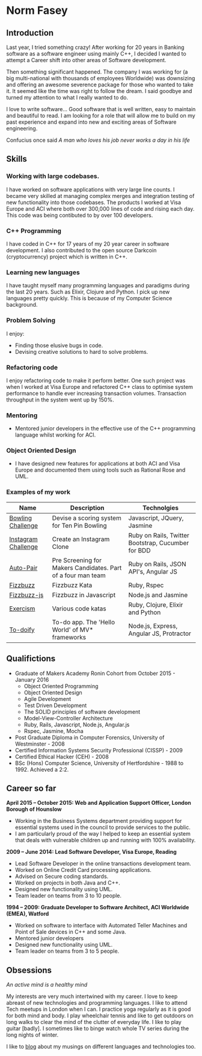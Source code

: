 # Norm Fasey

## Introduction

Last year, I tried something crazy! After working for 20 years in Banking software as a software engineer using mainly C++, I decided I wanted to attempt a Career shift into other areas of Software development. 

Then something significant happened. The company I was working for (a big multi-national with thousands of employees Worldwide) was downsizing and offering an awesome severence package for those who wanted to take it. It seemed like the time was right to follow the dream. I said goodbye and turned my attention to what I really wanted to do. 

I love to write software... Good software that is well written, easy to maintain and beautiful to read. I am looking for a role that will allow me to build on my past experience and expand into new and exciting areas of Software engineering.

Confucius once said *A man who loves his job never works a day in his life* 

## Skills

### Working with large codebases.

I have worked on software applications with very large line counts. I became very skilled at managing complex merges and integration testing of new functionality into those codebases. The products I worked at Visa Europe and ACI where both over 300,000 lines of code and rising each day. This code was being contibuted to by over 100 developers.

### C++ Programming

I have coded in C++ for 17 years of my 20 year career in software development. I also contributed to the open source Darkcoin (cryptocurrency) project which is written in C++.

### Learning new languages

I have taught myself many programming languages and paradigms during the last 20 years. Such as Elixir, Clojure and Python. I pick up new languages pretty quickly. This is because of my Computer Science background.

### Problem Solving

I enjoy: 

* Finding those elusive bugs in code. 
* Devising creative solutions to hard to solve problems. 

### Refactoring code

I enjoy refactoring code to make it perform better. One such project was when I worked at Visa Europe and refactored C++ class to optimise system performance to handle ever increasing transaction volumes. Transaction throughput in the system went up by 150%.

### Mentoring

* Mentored junior developers in the effective use of the C++ programming language whilst working for ACI. 

### Object Oriented Design

* I have designed new features for applications at both ACI and Visa Europe and documented them using tools such as Rational Rose and UML.

### Examples of my work

| Name              | Description                                 | Technolgies |
| --- | --- | --- |
| [Bowling Challenge](https://github.com/DeathRay1977/bowling-challenge) | Devise a scoring system for Ten Pin Bowling | Javascript, JQuery, Jasmine | 
| [Instagram Challenge](https://github.com/DeathRay1977/instagram-challenge) | Create an Instagram Clone | Ruby on Rails, Twitter Bootstrap, Cucumber for BDD |
| [Auto-Pair](https://github.com/DeathRay1977/Auto-pair) | Pre Screening for Makers Candidates. Part of a four man team | Ruby on Rails, JSON API's, Angular JS |
| [Fizzbuzz](https://github.com/DeathRay1977/fizzbuzz)| Fizzbuzz Kata | Ruby, Rspec |
| [Fizzbuzz-js](https://github.com/DeathRay1977/fizzbuzz-js)| Fizzbuzz in Javascript | Node.js and Jasmine |
| [Exercism](https://github.com/DeathRay1977/exercism) | Various code katas | Ruby, Clojure, Elixir and Python |
| [To-doify](https://github.com/DeathRay1977/todo_challenge) | To-do app. The 'Hello World' of MV* frameworks | Node.js, Express, Angular JS, Protractor |

## Qualifictions

* Graduate of Makers Academy Ronin Cohort from October 2015 - January 2016
   * Object Oriented Programming
   * Object Oriented Design
   * Agile Development
   * Test Driven Development 
   * The SOLID principles of software development
   * Model-View-Controller Architecture
   * Ruby, Rails, Javascript, Node.js, Angular.js
   * Rspec, Jasmine, Mocha
* Post Graduate Diploma in Computer Forensics, University of Westminster - 2008
* Certified Information Systems Security Professional (CISSP) - 2009
* Certified Ethical Hacker (CEH) - 2008
* BSc (Hons) Computer Science, University of Hertfordshire - 1988 to 1992. Achieved a 2:2.

## Career so far

**April 2015 – October 2015: Web and Application Support Officer, London Borough of Hounslow**
* Working in the Business Systems department providing support for essential systems used in the council to provide services to the public. 
* I am particularly proud of the way I helped to keep an essential system that deals with vulnerable children up and running with 100% availability.

**2009 – June 2014: Lead Software Developer, Visa Europe, Reading**
* Lead Software Developer in the online transactions development team. 
* Worked on Online Credit Card processing applications.
* Advised on Secure coding standards.
* Worked on projects in both Java and C++.
* Designed new functionality using UML.
* Team leader on teams from 3 to 10 people.


**1994 – 2009: Graduate Developer to Software Architect, ACI Worldwide (EMEA), Watford**
* Worked on software to interface with Automated Teller Machines and Point of Sale devices in C++ and some Java.
* Mentored junior developers
* Designed new functionality using UML.
* Team leader on teams from 3 to 5 people.

## Obsessions

*An active mind is a healthy mind*

My interests are very much intertwined with my career. I love to keep abreast of new technologies and programming languages. I like to attend Tech meetups in London when I can. I practice yoga regularly as it is good for both mind and body. I play wheelchair tennis and like to get outdoors on long walks to clear the mind of the clutter of everyday life. I like to play guitar [badly]. I sometimes like to binge watch whole TV series during the long nights of winter.

I like to [blog](http://deathray1977.net/thinking/) about my musings on different languages and technologies too.
